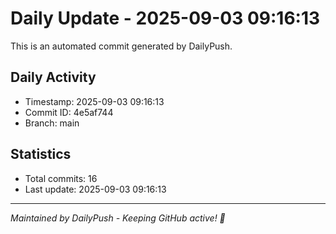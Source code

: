 # Daily Update - 2025-09-03 09:16:13

This is an automated commit generated by DailyPush.

## Daily Activity
- Timestamp: 2025-09-03 09:16:13
- Commit ID: 4e5af744
- Branch: main

## Statistics
- Total commits: 16
- Last update: 2025-09-03 09:16:13

---
*Maintained by DailyPush - Keeping GitHub active! 🚀*
